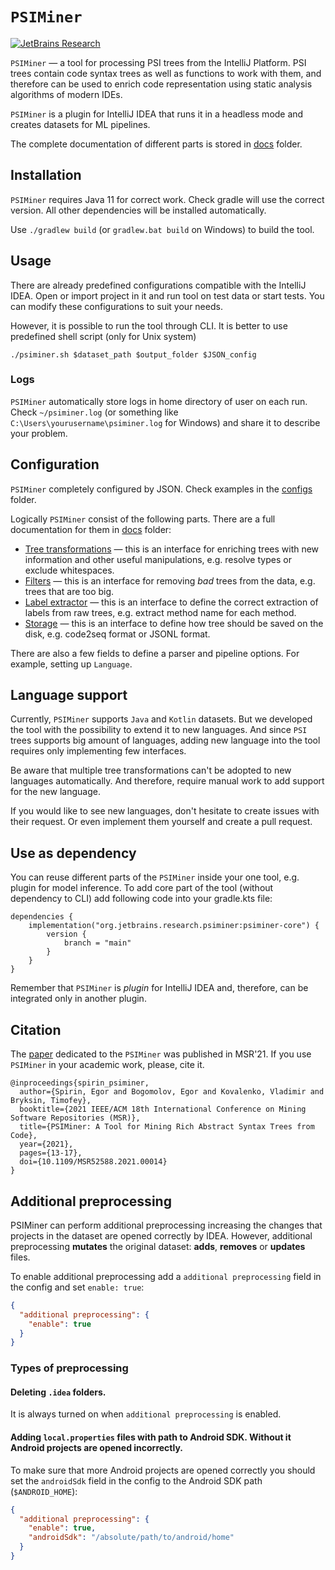 # `PSIMiner`

[![JetBrains Research](https://jb.gg/badges/research.svg)](https://confluence.jetbrains.com/display/ALL/JetBrains+on+GitHub)

`PSIMiner` — a tool for processing PSI trees from the IntelliJ Platform.
PSI trees contain code syntax trees as well as functions to work with them,
and therefore can be used to enrich code representation using static analysis algorithms of modern IDEs.

`PSIMiner` is a plugin for IntelliJ IDEA that runs it in a headless mode and creates datasets for ML pipelines.

The complete documentation of different parts is stored in [docs](./docs) folder.

## Installation

`PSIMiner` requires Java 11 for correct work.
Check gradle will use the correct version.
All other dependencies will be installed automatically.

Use `./gradlew build` (or `gradlew.bat build` on Windows) to build the tool.

## Usage

There are already predefined configurations compatible with the IntelliJ IDEA.
Open or import project in it and run tool on test data or start tests.
You can modify these configurations to suit your needs.

However, it is possible to run the tool through CLI.
It is better to use predefined shell script (only for Unix system)
```shell
./psiminer.sh $dataset_path $output_folder $JSON_config
```

### Logs

`PSIMiner` automatically store logs in home directory of user on each run.
Check `~/psiminer.log` (or something like `C:\Users\yourusername\psiminer.log` for Windows) and share it to describe 
your 
problem.

## Configuration

`PSIMiner` completely configured by JSON.
Check examples in the [configs](configs) folder.

Logically `PSIMiner` consist of the following parts.
There are a full documentation for them in [docs](./docs) folder:
- [Tree transformations](./docs/tree_transormations.md) —
this is an interface for enriching trees with new information and other useful manipulations,
e.g. resolve types or exclude whitespaces.
- [Filters](./docs/filters.md) —
this is an interface for removing *bad* trees from the data, e.g. trees that are too big.
- [Label extractor](./docs/label_extractors.md) —
this is an interface to define the correct extraction of labels from raw trees,
e.g. extract method name for each method.
- [Storage](./docs/storages.md) —
this is an interface to define how tree should be saved on the disk,
e.g. code2seq format or JSONL format.

There are also a few fields to define a parser and pipeline options.
For example, setting up `Language`.

## Language support

Currently, `PSIMiner` supports `Java` and `Kotlin` datasets.
But we developed the tool with the possibility to extend it to new languages.
And since `PSI` trees supports big amount of languages,
adding new language into the tool requires only implementing few interfaces.

Be aware that multiple tree transformations can't be adopted to new languages automatically.
And therefore, require manual work to add support for the new language.

If you would like to see new languages, don't hesitate to create issues with their request.
Or even implement them yourself and create a pull request.

## Use as dependency

You can reuse different parts of the `PSIMiner` inside your one tool, e.g. plugin for model inference.
To add core part of the tool (without dependency to CLI) add following code into your gradle.kts file:
```
dependencies {
    implementation("org.jetbrains.research.psiminer:psiminer-core") {
        version {
            branch = "main"
        }
    }
}
```

Remember that `PSIMiner` is *plugin* for IntelliJ IDEA and, therefore, can be integrated only in another plugin.

## Citation

The [paper](https://ieeexplore.ieee.org/document/9463105)
dedicated to the `PSIMiner` was published in MSR'21.
If you use `PSIMiner` in your academic work, please, cite it.
```
@inproceedings{spirin_psiminer,
  author={Spirin, Egor and Bogomolov, Egor and Kovalenko, Vladimir and Bryksin, Timofey},
  booktitle={2021 IEEE/ACM 18th International Conference on Mining Software Repositories (MSR)}, 
  title={PSIMiner: A Tool for Mining Rich Abstract Syntax Trees from Code}, 
  year={2021},
  pages={13-17},
  doi={10.1109/MSR52588.2021.00014}
}
```

## Additional preprocessing

PSIMiner can perform additional preprocessing increasing the changes that projects in the dataset are opened correctly by IDEA.
However, additional preprocessing **mutates** the original dataset: **adds**, **removes** or **updates** files.

To enable additional preprocessing add a `additional preprocessing` field in the config and set `enable: true`:

```json
{
  "additional preprocessing": {
    "enable": true
  }
}
```

### Types of preprocessing

#### Deleting `.idea` folders.

It is always turned on when `additional preprocessing` is enabled.

#### Adding `local.properties` files with path to Android SDK. Without it Android projects are opened incorrectly.

To make sure that more Android projects are opened correctly you should set the `androidSdk`
field in the config to the Android SDK path (`$ANDROID_HOME`):

```json
{
  "additional preprocessing": {
    "enable": true,
    "androidSdk": "/absolute/path/to/android/home"
  }
}
```
